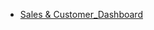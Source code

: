 - [Sales & Customer_Dashboard](https://public.tableau.com/app/profile/nate.negash/viz/SalesProject_17505552023020/SalesDashboard)
